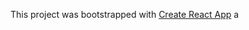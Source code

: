This project was bootstrapped with [Create React App](https://github.com/facebookincubator/create-react-app) a

